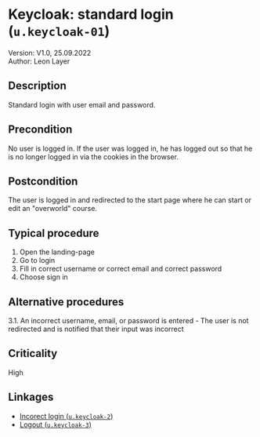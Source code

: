 # Keycloak: standard login (`u.keycloak-01`)


Version: V1.0, 25.09.2022 \
Author: Leon Layer

## Description

Standard login with user email and password.

## Precondition

No user is logged in. If the user was logged in, he has logged out so that he is no longer logged in via the cookies in the browser.

## Postcondition

The user is logged in and redirected to the start page where he can start or edit an "overworld" course.

## Typical procedure

1. Open the landing-page
2. Go to login
3. Fill in correct username or correct email and correct password 
4. Choose sign in

## Alternative procedures

3.1. An incorrect username, email, or password is entered - The user is not redirected and is notified that their input was incorrect

## Criticality

High

## Linkages

- [Incorect login (`u.keycloak-2`)](u-keycloak-02-incorect-login.md)
- [Logout (`u.keycloak-3`)](u-keycloak-03-logout.md)